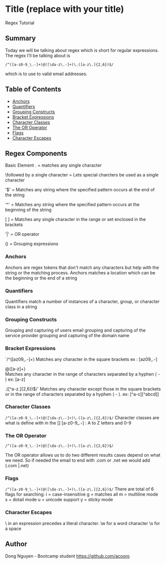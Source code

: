 # Title (replace with your title)
Regex Tutorial

## Summary

Today we will be talking about regex which is short for regular expressions. The regex I'll be talking about is

`/^([a-z0-9_\.-]+)@([\da-z\.-]+)\.([a-z\.]{2,6})$/`

which is to use to valid email addresses. 

## Table of Contents

- [Anchors](#anchors)
- [Quantifiers](#quantifiers)
- [Grouping Constructs](#grouping-constructs)
- [Bracket Expressions](#bracket-expressions)
- [Character Classes](#character-classes)
- [The OR Operator](#the-or-operator)
- [Flags](#flags)
- [Character Escapes](#character-escapes)

## Regex Components
Basic Element
. = matches any single character

\followed by a single character = Lets special charcters be used as a single character

'$' = 	Matches any string where the specified pattern occurs at the end of the string

'^' = Matches any string where the specified pattern occurs at the beginning of the string

[ ] = Matches any single character in the range or set enclosed in the brackets

'|' = OR operator

() = Grouping expressions
### Anchors

Anchors are regex tokens that don't match any characters but help with the string or the matching process. Anchors matches a location which can be the beginning or the end of a string

### Quantifiers

Quantifiers match a number of instances of a character, group, or character class in a string

### Grouping Constructs
Grouping and capturing of users email
grouping and capturing of the service provider
grouping and capturing of the domain name

### Bracket Expressions
`/^([az09_\.-]+)
Matches any character in the square brackets
ex : [az09_\.-]

@([a-z]+)\
Matches any character in the range of characters separated by a hyphen ( - ) 
ex: [a-z]

.([^a-z\.]{2,6})$/`
Matches any character except those in the square brackets or in the range of characters separated by a hyphen ( - ). ex: [^a-c][^abcd]]



### Character Classes
`/^([a-z0-9_\.-]+)@([\da-z\.-]+)\.([a-z\.]{2,6})$/`
Character classes are what is define with in the []
[a-z0-9_\.-] : A to Z letters and 0-9

### The OR Operator
`/^([a-z0-9_\.-]+)@([\da-z\.-]+)\.([a-z\.]{2,6})$/`

The OR operator allows us to do two different results cases depend on what we need.  So if needed the email to end with .com or .net we would add (.com |.net)

### Flags
`/^([a-z0-9_\.-]+)@([\da-z\.-]+)\.([a-z\.]{2,6})$/`
There are total of 6 flags for searching:
i = case-insensitive
g = matches all
m = multiline mode
s = dotail mode 
u = unicode support
y = sticky mode


### Character Escapes
\ in an expression precedes a literal character. 
\w for a word character
\s for a space


## Author

Dong Nguyen - Bootcamp student
https://github.com/acooro
